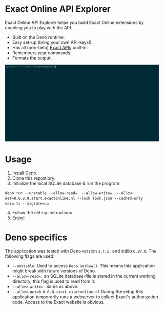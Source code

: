 # Exact Online API Explorer

Exact Online API Explorer helps you build Exact Online extensions by enabling you to play with the API.

 * Built on the Deno runtime.
 * Easy set-up (bring your own API-keys!).
 * Has all (non-beta) [Exact APIs](https://start.exactonline.co.uk/docs/HlpRestAPIResources.aspx?SourceAction=10) built-in.
 * Remembers your commands.
 * Formats the output.

<p align="center">
  <img src="./img/usage.gif" alt="Example usage of the explorer." width="738">
</p>

# Usage

 1. Install [Deno](https://deno.land/#installation).
 2. Clone this repostiory.
 3. Initialize the local SQLite database & run the program: 

 ```deno run --unstable --allow-read=. --allow-write=. --allow-net=0.0.0.0,start.exactonline.nl --lock lock.json --cached-only main.ts --migrate=up```

 4. Follow the set-up instructions.
 5. Enjoy!

# Deno specifics

The application was tested with Deno version `1.7.2.` and stdlib `0.87.0`. The following flags are used:
 * `--unstable`: Used to access `Deno.setRaw()`. This means this application might break with future versions of Deno.
 * `--allow-read=.` an SQLite database-file is stored in the current working directory, this flag is used to read from it.
 * `--allow-write=.` Same as above.
 * `--allow-net=0.0.0.0,start.exactonline.nl` During the setup this application temporarily runs a webserver to collect Exact's authorization code. Access to the Exact website is obvious.
